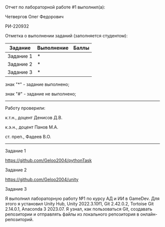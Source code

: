 Отчет по лабораторной работе #1 выполнил(а):

Четвергов Олег Федорович

РИ-220932 

Отметка о выполнении заданий (заполняется студентом):

Задание	  |Выполнение |	Баллы
--------- | --------- | -----
Задание 1	|     *	    |
Задание 2	|     *	    |
Задание 3 |     *	    |

знак "*" - задание выполнено; 

знак "#" - задание не выполнено;

---

Работу проверили:

к.т.н., доцент Денисов Д.В.

к.э.н., доцент Панов М.А.

ст. преп., Фадеев В.О.

---

Задание 1

https://github.com/Geloo2004/pythonTask

Задание 2

https://github.com/Geloo2004/unity

Задание 3

Я выполнил лабораторную работу №1 по курсу АД и ИИ в GameDev.
Для этого я установил Unity Hub, Unity 2022.3.10f1, Git 2.42.0.2, Tortoise Git 2.14.0.1, Anaconda 3 2023.07.
Я узнал, как пользоваться Git, создавать репозитории и отправлять файлы из локального репозитория в онлайн-репозиторий. 
